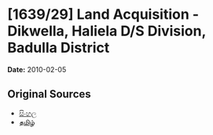 # [1639/29] Land Acquisition - Dikwella, Haliela D/S Division, Badulla District

**Date:** 2010-02-05

## Original Sources

- [සිංහල](https://documents.gov.lk/view/extra-gazettes/2010/2/1639-29_S.pdf)
- [தமிழ்](https://documents.gov.lk/view/extra-gazettes/2010/2/1639-29_T.pdf)
